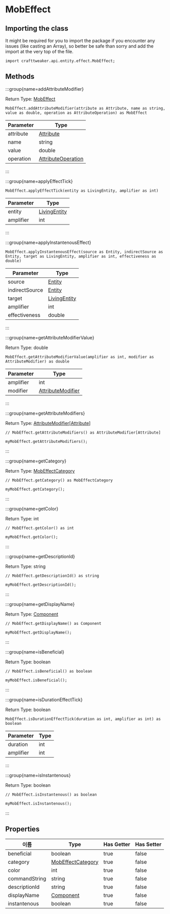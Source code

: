 # MobEffect

## Importing the class

It might be required for you to import the package if you encounter any issues (like casting an Array), so better be safe than sorry and add the import at the very top of the file.
```zenscript
import crafttweaker.api.entity.effect.MobEffect;
```


## Methods

:::group{name=addAttributeModifier}

Return Type: [MobEffect](/vanilla/api/entity/effect/MobEffect)

```zenscript
MobEffect.addAttributeModifier(attribute as Attribute, name as string, value as double, operation as AttributeOperation) as MobEffect
```

| Parameter | Type                                                                   |
| --------- | ---------------------------------------------------------------------- |
| attribute | [Attribute](/vanilla/api/entity/attribute/Attribute)                   |
| name      | string                                                                 |
| value     | double                                                                 |
| operation | [AttributeOperation](/vanilla/api/entity/attribute/AttributeOperation) |


:::

:::group{name=applyEffectTick}

```zenscript
MobEffect.applyEffectTick(entity as LivingEntity, amplifier as int)
```

| Parameter | Type                                             |
| --------- | ------------------------------------------------ |
| entity    | [LivingEntity](/vanilla/api/entity/LivingEntity) |
| amplifier | int                                              |


:::

:::group{name=applyInstantenousEffect}

```zenscript
MobEffect.applyInstantenousEffect(source as Entity, indirectSource as Entity, target as LivingEntity, amplifier as int, effectiveness as double)
```

| Parameter      | Type                                             |
| -------------- | ------------------------------------------------ |
| source         | [Entity](/vanilla/api/entity/Entity)             |
| indirectSource | [Entity](/vanilla/api/entity/Entity)             |
| target         | [LivingEntity](/vanilla/api/entity/LivingEntity) |
| amplifier      | int                                              |
| effectiveness  | double                                           |


:::

:::group{name=getAttributeModifierValue}

Return Type: double

```zenscript
MobEffect.getAttributeModifierValue(amplifier as int, modifier as AttributeModifier) as double
```

| Parameter | Type                                                                 |
| --------- | -------------------------------------------------------------------- |
| amplifier | int                                                                  |
| modifier  | [AttributeModifier](/vanilla/api/entity/attribute/AttributeModifier) |


:::

:::group{name=getAttributeModifiers}

Return Type: [AttributeModifier](/vanilla/api/entity/attribute/AttributeModifier)[[Attribute](/vanilla/api/entity/attribute/Attribute)]

```zenscript
// MobEffect.getAttributeModifiers() as AttributeModifier[Attribute]

myMobEffect.getAttributeModifiers();
```

:::

:::group{name=getCategory}

Return Type: [MobEffectCategory](/vanilla/api/entity/effect/MobEffectCategory)

```zenscript
// MobEffect.getCategory() as MobEffectCategory

myMobEffect.getCategory();
```

:::

:::group{name=getColor}

Return Type: int

```zenscript
// MobEffect.getColor() as int

myMobEffect.getColor();
```

:::

:::group{name=getDescriptionId}

Return Type: string

```zenscript
// MobEffect.getDescriptionId() as string

myMobEffect.getDescriptionId();
```

:::

:::group{name=getDisplayName}

Return Type: [Component](/vanilla/api/text/Component)

```zenscript
// MobEffect.getDisplayName() as Component

myMobEffect.getDisplayName();
```

:::

:::group{name=isBeneficial}

Return Type: boolean

```zenscript
// MobEffect.isBeneficial() as boolean

myMobEffect.isBeneficial();
```

:::

:::group{name=isDurationEffectTick}

Return Type: boolean

```zenscript
MobEffect.isDurationEffectTick(duration as int, amplifier as int) as boolean
```

| Parameter | Type |
| --------- | ---- |
| duration  | int  |
| amplifier | int  |


:::

:::group{name=isInstantenous}

Return Type: boolean

```zenscript
// MobEffect.isInstantenous() as boolean

myMobEffect.isInstantenous();
```

:::


## Properties

| 이름            | Type                                                              | Has Getter | Has Setter |
| ------------- | ----------------------------------------------------------------- | ---------- | ---------- |
| beneficial    | boolean                                                           | true       | false      |
| category      | [MobEffectCategory](/vanilla/api/entity/effect/MobEffectCategory) | true       | false      |
| color         | int                                                               | true       | false      |
| commandString | string                                                            | true       | false      |
| descriptionId | string                                                            | true       | false      |
| displayName   | [Component](/vanilla/api/text/Component)                          | true       | false      |
| instantenous  | boolean                                                           | true       | false      |


